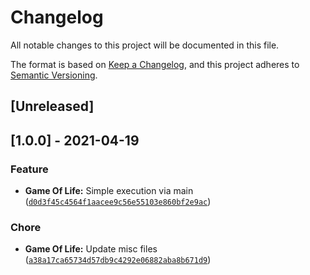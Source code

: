 # Changelog

All notable changes to this project will be documented in this file.

The format is based on [Keep a Changelog](https://keepachangelog.com/en/1.0.0/),
and this project adheres to [Semantic Versioning](https://semver.org/spec/v2.0.0.html).

## [Unreleased]

## [1.0.0] - 2021-04-19

### Feature

- **Game Of Life:** Simple execution via main  ([`d0d3f45c4564f1aacee9c56e55103e860bf2e9ac`](https://github.com/avelinoschz/conways-game-of-life/commit/d0d3f45c4564f1aacee9c56e55103e860bf2e9ac))

### Chore

- **Game Of Life:** Update misc files  ([`a38a17ca65734d57db9c4292e06882aba8b671d9`](https://github.com/avelinoschz/conways-game-of-life/commit/a38a17ca65734d57db9c4292e06882aba8b671d9 ))
